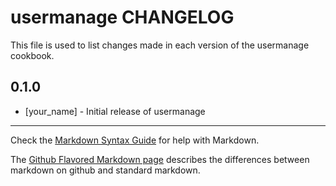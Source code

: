 # usermanage CHANGELOG

This file is used to list changes made in each version of the usermanage cookbook.

## 0.1.0
- [your_name] - Initial release of usermanage

- - -
Check the [Markdown Syntax Guide](http://daringfireball.net/projects/markdown/syntax) for help with Markdown.

The [Github Flavored Markdown page](http://github.github.com/github-flavored-markdown/) describes the differences between markdown on github and standard markdown.
